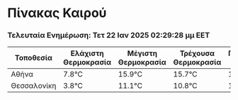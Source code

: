 # Πίνακας Καιρού
### Τελευταία Ενημέρωση: Τετ 22 Ιαν 2025 02:29:28 μμ EET
| Τοποθεσία       | Ελάχιστη Θερμοκρασία | Μέγιστη Θερμοκρασία | Τρέχουσα Θερμοκρασία | Περιγραφή Καιρού |
|----------------|----------------------|---------------------|---------------------|------------------|
| Αθήνα | 7.8°C                  | 15.9°C                | 15.7°C              | 1 |
| Θεσσαλονίκη | 3.8°C                  | 11.1°C                | 10.8°C              | 1 |
